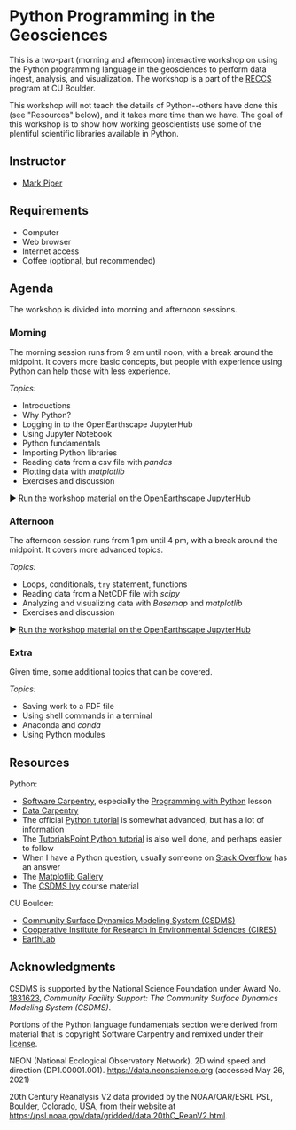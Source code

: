 # Python Programming in the Geosciences

This is a two-part (morning and afternoon) interactive workshop
on using the Python programming language in the geosciences
to perform data ingest, analysis, and visualization.
The workshop is a part of the [RECCS][reccs] program at CU Boulder.

This workshop will not teach the details of Python--others have done this (see "Resources" below),
and it takes more time than we have.
The goal of this workshop is to show how working geoscientists
use some of the plentiful scientific libraries available in Python.


## Instructor

* [Mark Piper](https://instaar.colorado.edu/people/mark-piper/)


## Requirements

* Computer
* Web browser
* Internet access
* Coffee (optional, but recommended)


## Agenda

The workshop is divided into morning and afternoon sessions.

### Morning

The morning session runs from 9 am until noon,
with a break around the midpoint.
It covers more basic concepts,
but people with experience using Python
can help those with less experience.

*Topics:*

* Introductions
* Why Python?
* Logging in to the OpenEarthscape JupyterHub
* Using Jupyter Notebook
* Python fundamentals
* Importing Python libraries
* Reading data from a csv file with *pandas*
* Plotting data with *matplotlib*
* Exercises and discussion

:arrow_forward: [Run the workshop material on the OpenEarthscape JupyterHub][nbgitpuller-link]

### Afternoon

The afternoon session runs from 1 pm until 4 pm,
with a break around the midpoint.
It covers more advanced topics.

*Topics:*

* Loops, conditionals, `try` statement, functions
* Reading data from a NetCDF file with *scipy*
* Analyzing and visualizing data with *Basemap* and *matplotlib*
* Exercises and discussion

:arrow_forward: [Run the workshop material on the OpenEarthscape JupyterHub][nbgitpuller-link]

### Extra

Given time,
some additional topics that can be covered.

*Topics:*

* Saving work to a PDF file
* Using shell commands in a terminal
* Anaconda and *conda*
* Using Python modules


## Resources

Python:
* [Software Carpentry][swc], especially the [Programming with Python][swc-python] lesson
* [Data Carpentry][dc]
* The official [Python tutorial][python-tutorial] is somewhat advanced, but has a lot of information
* The [TutorialsPoint Python tutorial][tp-tutorial] is also well done, and perhaps easier to follow
* When I have a Python question, usually someone on [Stack Overflow][stack-overflow] has an answer
* The [Matplotlib Gallery][mpl-gallery]
* The [CSDMS Ivy][ivy] course material

CU Boulder:
* [Community Surface Dynamics Modeling System (CSDMS)][csdms]
* [Cooperative Institute for Research in Environmental Sciences (CIRES)][cires]
* [EarthLab][earthlab]


## Acknowledgments

CSDMS is supported by the National Science Foundation
under Award No. [1831623][csdms-award],
*Community Facility Support: The Community Surface Dynamics Modeling System (CSDMS)*.

Portions of the Python language fundamentals section were derived
from material that is copyright Software Carpentry
and remixed under their [license][swc-license].

NEON (National Ecological Observatory Network). 2D wind speed and direction
(DP1.00001.001). https://data.neonscience.org (accessed May 26, 2021)

20th Century Reanalysis V2 data provided by the NOAA/OAR/ESRL PSL, Boulder, Colorado, USA,
from their website at https://psl.noaa.gov/data/gridded/data.20thC_ReanV2.html.

<!-- Links -->

[cires]: https://cires.colorado.edu/
[csdms]: http://csdms.colorado.edu
[csdms-award]: https://nsf.gov/awardsearch/showAward?AWD_ID=1831623
[dc]: https://datacarpentry.org/
[earthlab]: https://earthlab.colorado.edu/
[ivy]: https://github.com/csdms/ivy
[mpl-gallery]: https://matplotlib.org/stable/gallery/index.html
[nbgitpuller-link]: https://lab.openearthscape.org/hub/user-redirect/git-pull?repo=https%3A%2F%2Fgithub.com%2Fcsdms%2Freccs&urlpath=lab%2Ftree%2Freccs%2Fnotebooks%2F0_overview.ipynb%3Fautodecode&branch=main
[python-tutorial]: https://docs.python.org/3/tutorial/
[reccs]: https://cires.colorado.edu/outreach/reccs
[swc]: https://software-carpentry.org/
[swc-license]: https://github.com/swcarpentry/python-novice-inflammation/blob/gh-pages/LICENSE.md
[swc-python]: https://swcarpentry.github.io/python-novice-inflammation/
[stack-overflow]: https://stackoverflow.com/
[tp-tutorial]: https://www.tutorialspoint.com/python/index.htm
